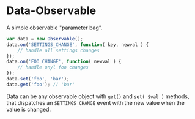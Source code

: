 Data-Observable
===============

A simple observable "parameter bag”.

~~~~~~~~.js
var data = new Observable();
data.on('SETTINGS_CHANGE', function( key, newval ) {
	// handle all settings changes
});
data.on('FOO_CHANGE', function( newval ) {
	// handle onyl foo changes
});
data.set('foo', 'bar');
data.get('foo'); // 'bar'
~~~~~~~~

Data can be any observable object with `get()` and `set( $val )` methods, that dispatches an `SETTINGS_CHANGE` event with the new value when the value is changed.

